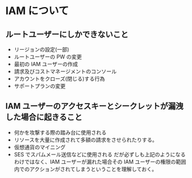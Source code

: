 # IAM について

## ルートユーザーにしかできないこと

- リージョンの設定(一部)
- ルートユーザーの PW の変更
- 最初の IAM ユーザーの作成
- 請求及びコストマネージメントのコンソール
- アカウントをクローズ(閉じる)する行為
- サポートプランの変更

## IAM ユーザーのアクセスキーとシークレットが漏洩した場合に起きること

- 何かを攻撃する際の踏み台に使用される
- リソースを大量に作成されて多額の請求をさせられたりする。
- 仮想通貨のマイニング
- SES でスパムメール送信などに使用される
  だが必ずしも上記のようになるわけではなく、IAM ユーザーが漏れた場合その IAM ユーザーの権限の範囲内でのアクションがされてしまうということを理解しておく。
